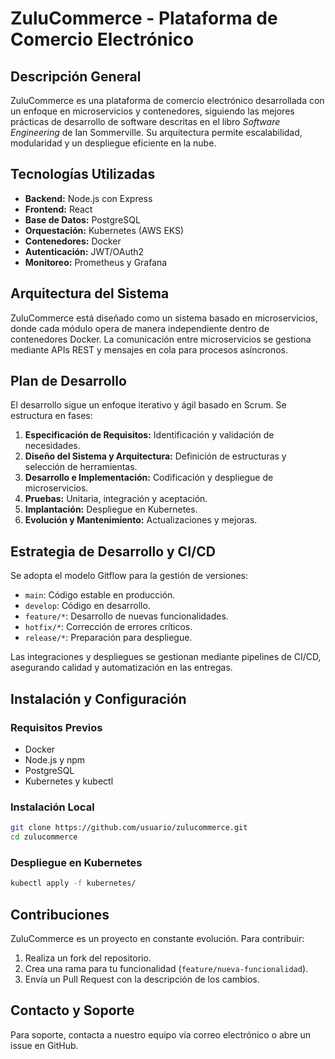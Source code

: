 # ZuluCommerce - Plataforma de Comercio Electrónico

## Descripción General
ZuluCommerce es una plataforma de comercio electrónico desarrollada con un enfoque en microservicios y contenedores, siguiendo las mejores prácticas de desarrollo de software descritas en el libro *Software Engineering* de Ian Sommerville. Su arquitectura permite escalabilidad, modularidad y un despliegue eficiente en la nube.

## Tecnologías Utilizadas
- **Backend:** Node.js con Express
- **Frontend:** React
- **Base de Datos:** PostgreSQL
- **Orquestación:** Kubernetes (AWS EKS)
- **Contenedores:** Docker
- **Autenticación:** JWT/OAuth2
- **Monitoreo:** Prometheus y Grafana

## Arquitectura del Sistema
ZuluCommerce está diseñado como un sistema basado en microservicios, donde cada módulo opera de manera independiente dentro de contenedores Docker. La comunicación entre microservicios se gestiona mediante APIs REST y mensajes en cola para procesos asíncronos.

## Plan de Desarrollo
El desarrollo sigue un enfoque iterativo y ágil basado en Scrum. Se estructura en fases:
1. **Especificación de Requisitos:** Identificación y validación de necesidades.
2. **Diseño del Sistema y Arquitectura:** Definición de estructuras y selección de herramientas.
3. **Desarrollo e Implementación:** Codificación y despliegue de microservicios.
4. **Pruebas:** Unitaria, integración y aceptación.
5. **Implantación:** Despliegue en Kubernetes.
6. **Evolución y Mantenimiento:** Actualizaciones y mejoras.

## Estrategia de Desarrollo y CI/CD
Se adopta el modelo Gitflow para la gestión de versiones:
- `main`: Código estable en producción.
- `develop`: Código en desarrollo.
- `feature/*`: Desarrollo de nuevas funcionalidades.
- `hotfix/*`: Corrección de errores críticos.
- `release/*`: Preparación para despliegue.

Las integraciones y despliegues se gestionan mediante pipelines de CI/CD, asegurando calidad y automatización en las entregas.

## Instalación y Configuración
### Requisitos Previos
- Docker 
- Node.js y npm
- PostgreSQL
- Kubernetes y kubectl

### Instalación Local
```bash
git clone https://github.com/usuario/zulucommerce.git
cd zulucommerce
```

### Despliegue en Kubernetes
```bash
kubectl apply -f kubernetes/
```

## Contribuciones
ZuluCommerce es un proyecto en constante evolución. Para contribuir:
1. Realiza un fork del repositorio.
2. Crea una rama para tu funcionalidad (`feature/nueva-funcionalidad`).
3. Envía un Pull Request con la descripción de los cambios.

## Contacto y Soporte
Para soporte, contacta a nuestro equipo vía correo electrónico o abre un issue en GitHub.

